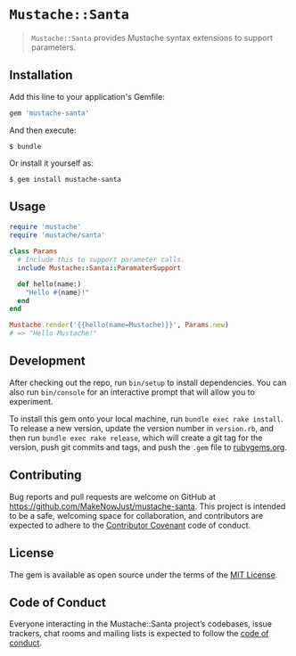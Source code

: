 # `Mustache::Santa`

> `Mustache::Santa` provides Mustache syntax extensions to support parameters.

## Installation

Add this line to your application's Gemfile:

```ruby
gem 'mustache-santa'
```

And then execute:

    $ bundle

Or install it yourself as:

    $ gem install mustache-santa

## Usage

```ruby
require 'mustache'
require 'mustache/santa'

class Params
  # Include this to support parameter calls.
  include Mustache::Santa::ParamaterSupport

  def hello(name:)
    "Hello #{name}!"
  end
end

Mustache.render('{{hello(name=Mustache)}}', Params.new)
# => "Hello Mustache!"
```

## Development

After checking out the repo, run `bin/setup` to install dependencies. You can also run `bin/console` for an interactive prompt that will allow you to experiment.

To install this gem onto your local machine, run `bundle exec rake install`. To release a new version, update the version number in `version.rb`, and then run `bundle exec rake release`, which will create a git tag for the version, push git commits and tags, and push the `.gem` file to [rubygems.org](https://rubygems.org).

## Contributing

Bug reports and pull requests are welcome on GitHub at https://github.com/MakeNowJust/mustache-santa. This project is intended to be a safe, welcoming space for collaboration, and contributors are expected to adhere to the [Contributor Covenant](http://contributor-covenant.org) code of conduct.

## License

The gem is available as open source under the terms of the [MIT License](https://opensource.org/licenses/MIT).

## Code of Conduct

Everyone interacting in the Mustache::Santa project’s codebases, issue trackers, chat rooms and mailing lists is expected to follow the [code of conduct](https://github.com/MakeNowJust/mustache-santa/blob/master/CODE_OF_CONDUCT.md).
